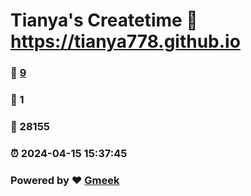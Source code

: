 # Tianya's Createtime :link: https://tianya778.github.io 
### :page_facing_up: [9](https://tianya778.github.io/tag.html) 
### :speech_balloon: 1 
### :hibiscus: 28155 
### :alarm_clock: 2024-04-15 15:37:45 
### Powered by :heart: [Gmeek](https://github.com/Meekdai/Gmeek)

